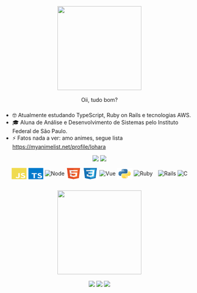 <p align="center" alt="Iohara"><img height="220" width="220" src="https://i.pinimg.com/originals/08/fb/61/08fb615b1a389de5bc0410136d75f50d.gif"></p>

<p align="center">Oii, tudo bom?</p>

###
- 🤓 Atualmente estudando TypeScript, Ruby on Rails e tecnologias AWS.
- 🎓 Aluna de Análise e Desenvolvimento de Sistemas pelo Instituto Federal de São Paulo.
- ⚡ Fatos nada a ver: amo animes, segue lista https://myanimelist.net/profile/Iohara 

<p align="center">
  <img height="180em" src="https://github-readme-stats.vercel.app/api?username=Iohara1997&count_private=true&show_icons=true&theme=monokai&border_color=C71B5F"/>
  <img height="180em" src="https://github-readme-stats.vercel.app/api/top-langs/?username=Iohara1997&layout=compact&langs_count=8&theme=monokai&border_color=C71B5F"/>
</p>
<p align="center">
<img align="center" alt="Js" height="30" width="40" src="https://raw.githubusercontent.com/devicons/devicon/master/icons/javascript/javascript-plain.svg">
  <img align="center" alt="Ts" height="30" width="40" src="https://raw.githubusercontent.com/devicons/devicon/master/icons/typescript/typescript-plain.svg">
  <img align="center" alt="Node" height="33" width="33" src="https://cdn.iconscout.com/icon/free/png-512/node-js-1-1174935.png">
  <img align="center" alt="HTML" height="30" width="40" src="https://raw.githubusercontent.com/devicons/devicon/master/icons/html5/html5-original.svg">
  <img align="center" alt="CSS" height="30" width="40" src="https://raw.githubusercontent.com/devicons/devicon/master/icons/css3/css3-original.svg">
  <img align="center" alt="Vue" height="25" width="25" src="https://vuejs.org/images/logo.png">
  <img align="center" alt="Python" height="30" width="40" src="https://raw.githubusercontent.com/devicons/devicon/master/icons/python/python-original.svg">
  <img align="center" alt="Ruby" height="25" width="25" src="https://raw.githubusercontent.com/jmnote/z-icons/master/svg/ruby.svg">
  ⠀<img align="center" alt="Rails" height="33" width="33" src="https://cdn3.iconfinder.com/data/icons/popular-services-brands-vol-2/512/ruby-on-rails-512.png">
  <img align="center" alt="C" height="35" width="35" src="https://user-images.githubusercontent.com/57419630/122760833-efb9ca00-d271-11eb-9348-539c0edeee34.png">
</p>

##
<p align="center" alt="Iohara">
<img height="220" width="220" src="https://cdn.discordapp.com/attachments/725174617844613160/870825282150494218/Webp.net-gifmaker.gif"></p>
<p align="center"><a href = "mailto:iohara.pereira@hotmail.com"><img src="https://img.shields.io/badge/-Gmail-%23333?style=for-the-badge&logo=gmail&logoColor=white" target="_blank"></a>
  <a href="https://www.linkedin.com/in/iohara-pereira/" target="_blank"><img src="https://img.shields.io/badge/-LinkedIn-%230077B5?style=for-the-badge&logo=linkedin&logoColor=white" target="_blank"></a> 
  <a href="https://twitter.com/Iohara1997" target="_blank"><img src="https://img.shields.io/badge/Twitter-1DA1F2?style=for-the-badge&logo=twitter&logoColor=white" target="_blank"></a>
</p>
